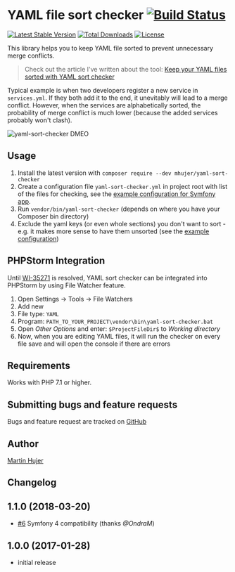 # YAML file sort checker [![Build Status](https://travis-ci.org/mhujer/yaml-sort-checker.svg?branch=master)](https://travis-ci.org/mhujer/yaml-sort-checker)

[![Latest Stable Version](https://poser.pugx.org/mhujer/yaml-sort-checker/version.png)](https://packagist.org/packages/mhujer/yaml-sort-checker) [![Total Downloads](https://poser.pugx.org/mhujer/yaml-sort-checker/downloads.png)](https://packagist.org/packages/mhujer/yaml-sort-checker) [![License](https://poser.pugx.org/mhujer/yaml-sort-checker/license.svg)](https://packagist.org/packages/mhujer/yaml-sort-checker)

This library helps you to keep YAML file sorted to prevent unnecessary merge conflicts.

> Check out the article I've written about the tool: [Keep your YAML files sorted with YAML sort checker](https://blog.martinhujer.cz/yaml-sort-checker/)

Typical example is when two developers register a new service in `services.yml`. If they both add it to the end, it unevitably will lead to a merge conflict. However, when the services are alphabetically sorted, the probability of merge conflict is much lower (because the added services probably won't clash).

![yaml-sort-checker DMEO](./docs/yaml-sort-checker-demo.png)

Usage
----
1. Install the latest version with `composer require --dev mhujer/yaml-sort-checker`
2. Create a configuration file `yaml-sort-checker.yml` in project root with list of the files for checking, see the  [example configuration for Symfony app](/docs/symfony-config/yaml-sort-checker.yml).
3. Run `vendor/bin/yaml-sort-checker` (depends on where you have your Composer bin directory)
4. Exclude the yaml keys (or even whole sections) you don't want to sort - e.g. it makes more sense to have them unsorted (see the [example configuration](/docs/symfony-config/yaml-sort-checker.yml))

PHPStorm Integration
---------------------
Until [WI-35271](https://youtrack.jetbrains.com/issue/WI-35271) is resolved, YAML sort checker can be integrated into PHPStorm by using File Watcher feature.

1. Open Settings -> Tools -> File Watchers
2. Add new
3. File type: `YAML`
4. Program: `PATH_TO_YOUR_PROJECT\vendor\bin\yaml-sort-checker.bat`
5. Open *Other Options* and enter: `$ProjectFileDir$` to *Working directory*
6. Now, when you are editing YAML files, it will run the checker on every file save and will open the console if there are errors

Requirements
------------
Works with PHP 7.1 or higher.

Submitting bugs and feature requests
------------------------------------
Bugs and feature request are tracked on [GitHub](https://github.com/mhujer/yaml-sort-checker/issues)

Author
------
[Martin Hujer](https://www.martinhujer.cz) 

Changelog
----------

## 1.1.0 (2018-03-20)
- [#6](https://github.com/mhujer/yaml-sort-checker/pull/6) Symfony 4 compatibility (thanks *@OndraM*)

## 1.0.0 (2017-01-28)
- initial release
